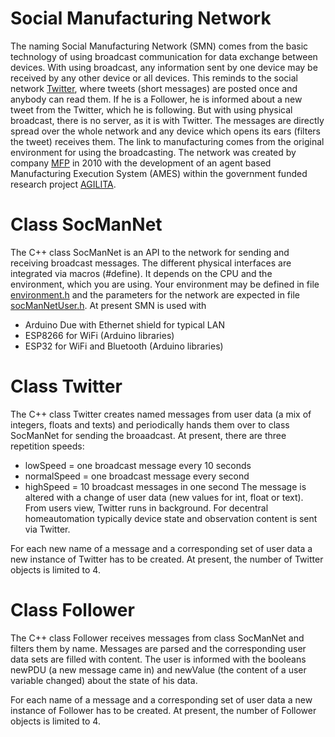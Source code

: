 # Social Manufacturing Network
The naming Social Manufacturing Network (SMN) comes from the basic technology of using broadcast communication for data exchange between devices.
With using broadcast, any information sent by one device may be received by any other device or all devices.
This reminds to the social network [Twitter](https://en.wikipedia.org/wiki/Twitter), where tweets (short messages) are posted once and anybody can read them. If he is a Follower, he is informed about a new tweet from the Twitter, which he is following.
But with using physical broadcast, there is no server, as it is with Twitter. The messages are directly spread over the whole network and any device which opens its ears (filters the tweet) receives them.
The link to manufacturing comes from the original environment for using the broadcasting. The network was created by company [MFP](http://www.mfp-portal.de) in 2010 with the development of an agent based Manufacturing Execution System (AMES) within the government funded research project [AGILITA](http://www.agilita-projekt.de).

# Class SocManNet
The C++ class SocManNet is an API to the network for sending and receiving broadcast messages. The different physical interfaces are integrated via macros (#define). It depends on the CPU and the environment, which you are using. Your environment may be defined in file [environment.h](https://github.com/RobertPatzke/homeautomation/blob/developer/libraries/environment/environment.h) and the parameters for the network are expected in file [socManNetUser.h](https://github.com/RobertPatzke/homeautomation/blob/developer/libraries/environment/socManNetUser.h). At present SMN is used with
* Arduino Due with Ethernet shield for typical LAN
* ESP8266 for WiFi (Arduino libraries)
* ESP32 for WiFi and Bluetooth (Arduino libraries)

# Class Twitter
The C++ class Twitter creates named messages from user data (a mix of integers, floats and texts) and periodically hands them over to class SocManNet for sending the broaadcast. At present, there are three repetition speeds:
* lowSpeed    = one broadcast message every 10 seconds
* normalSpeed = one broadcast message every second
* highSpeed   = 10 broadcast messages in one second
The message is altered with a change of user data (new values for int, float or text). From users view, Twitter runs in background.
For decentral homeautomation typically device state and observation content is sent via Twitter.

For each new name of a message and a corresponding set of user data a new instance of Twitter has to be created. At present, the number of Twitter objects is limited to 4.

# Class Follower
The C++ class Follower receives messages from class SocManNet and filters them by name. Messages are parsed and the corresponding user data sets are filled with content. The user is informed with the booleans newPDU (a new message came in) and newValue (the content of a user variable changed) about the state of his data.

For each name of a message and a corresponding set of user data a new instance of Follower has to be created. At present, the number of Follower objects is limited to 4.

